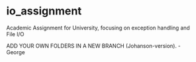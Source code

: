 # io_assignment
Academic Assignment for University, focusing on exception handling and File I/O

ADD YOUR OWN FOLDERS IN A NEW BRANCH (Johanson-version).
-George
